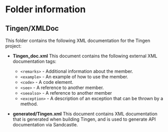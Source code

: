# Folder information

## Tingen/XMLDoc

This folder contains the following XML documentation for the Tingen project:

* **Tingen_doc.xml**
  This document contains the following external XML documentation tags:
    * `<remarks>` - Additional information about the member.
    * `<example>` - An example of how to use the member.
    * `<code>` - A code element.
    * `<see>` - A reference to another member.
    * `<seealso>` - A reference to another member
    * `<exception>` - A description of an exception that can be thrown by a method.

* **generated/Tingen.xml**
  This document contains XML documentation that is generated when building Tingen, and is used to generate API documentation via Sandcastle.